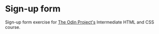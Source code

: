 # Sign-up form

Sign-up form exercise for [The Odin Project's](https://theodinproejct.com) Intermediate HTML and CSS course.
